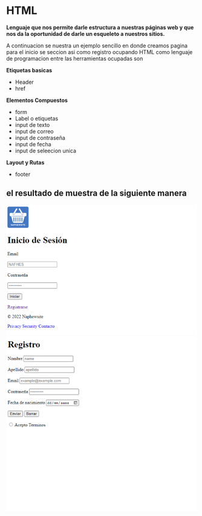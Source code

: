 # HTML
**Lenguaje que nos permite darle estructura a nuestras páginas web y que nos da la oportunidad de darle un esqueleto a nuestros sitios.**

A continuacion se nuestra un ejemplo sencillo en donde creamos pagina para el inicio se seccion asi como registro ocupando HTML como lenguaje de programacion entre las herramientas ocupadas son 

**Etiquetas basicas**
- Header
- href

**Elementos Compuestos**
- form
- Label o etiquetas 
- input de texto 
- input de correo
- input de contraseña
- input de fecha
- input de seleecion unica 

**Layout y Rutas**
- footer 

## el resultado de muestra de la siguiente manera
![login](https://github.com/aldodanielle/Full-stack-WEB/blob/main/Front-end/HTML/Imagenes/Ejemplo%20de%20Login.PNG?raw=true)
![Registro](https://github.com/aldodanielle/Full-stack-WEB/blob/main/Front-end/HTML/Imagenes/Ejemplo%20de%20Registro.PNG?raw=true)
